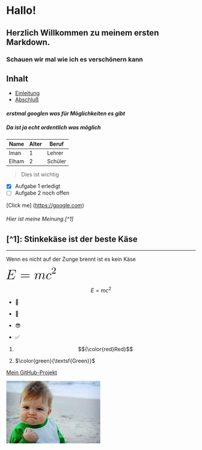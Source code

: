 # Hallo!

## Herzlich Willkommen zu meinem ersten Markdown.

### **Schauen wir mal wie ich es verschönern kann**

## Inhalt
- [Einleitung](#einleitung)
- [Abschluß](Abschluß)

#### *erstmal googlen was für Möglichkeiten es gibt*

##### ***Da ist ja echt ordentlich was möglich***

|Name|Alter|Beruf|
|----|-----|-----|
|Iman|1|Lehrer|
|Elham|2|Schüler|

> Dies ist wichtig

- [x] Aufgabe 1 erledigt 
- [ ] Aufgabe 2 noch offen

[Click me] (https://google.com)

###### Hier ist meine Meinung.[^1]

## [^1]: Stinkekäse ist der beste Käse
---
Wenn es nicht auf der Zunge brennt ist es kein Käse



![image](matheformel.svg)

$$E=mc^2$$



- :rocket:

- :tada:

- :sunglasses:

- :white_check_mark:


1. $${\color{red}Red}$$

2. $\color{green}{\textsf{Green}}$

[Mein GitHub-Projekt](https://github.com/Ch0mpCh0mp/markdowntest?tab=readme-ov-file#user-content-fn-1-d25ed4adc4d40c3605d5821837c7df4f)


![image](proudbaby.jpeg)

